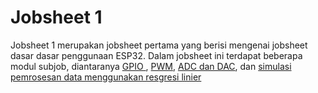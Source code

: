 <h1> Jobsheet 1 </h1>
<p> Jobsheet 1 merupakan jobsheet pertama yang berisi mengenai jobsheet dasar dasar penggunaan ESP32. Dalam jobsheet ini terdapat beberapa modul subjob, diantaranya <a href="https://github.com/alfan459/Embedded-System/tree/master/Jobsheet%201%20Dasar%20Pemrograman%20ESP32/a.%20GPIO">  GPIO </a>, <a href="https://github.com/alfan459/Embedded-System/tree/master/Jobsheet%201%20Dasar%20Pemrograman%20ESP32/b.%20PWM"> PWM</a>, <a href="https://github.com/alfan459/Embedded-System/tree/master/Jobsheet%201%20Dasar%20Pemrograman%20ESP32/c.%20ADC%20dan%20DAC"> ADC dan DAC</a>, dan <a href="https://github.com/alfan459/Embedded-System/tree/master/Jobsheet%201%20Dasar%20Pemrograman%20ESP32/d.%20Simulasi%20Pemrosesan%20Data%20Menggunakan%20Regresi%20Linier/Program%20Contoh">simulasi pemrosesan data menggunakan resgresi linier</a> </p>

